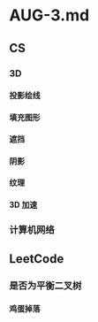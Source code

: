 # AUG-3.md

## CS

### 3D

#### 投影绘线

#### 填充图形

#### 遮挡

#### 阴影

#### 纹理

#### 3D 加速

### 计算机网络

## LeetCode

### 是否为平衡二叉树

#### 鸡蛋掉落
